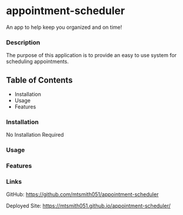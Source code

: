 # appointment-scheduler
An app to help keep you organized and on time!

### Description
The purpose of this application is to provide an easy to use system for scheduling appointments.  

## Table of Contents 
  * Installation
  * Usage
  * Features

### Installation
  No Installation Required

### Usage

### Features

### Links
  GitHub: https://github.com/mtsmith051/appointment-scheduler

  Deployed Site: https://mtsmith051.github.io/appointment-scheduler/
